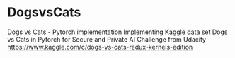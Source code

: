 # DogsvsCats
Dogs vs Cats - Pytorch implementation
Implementing Kaggle data set Dogs vs Cats in Pytorch for Secure and Private AI Challenge from Udacity
https://www.kaggle.com/c/dogs-vs-cats-redux-kernels-edition
